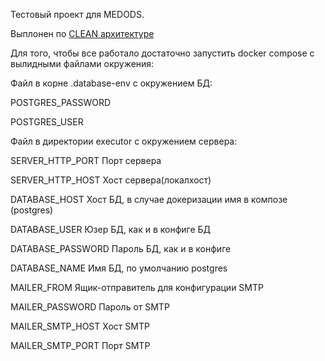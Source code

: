 Тестовый проект для MEDODS. 

Выплонен по [CLEAN архитектуре](https://github.com/alfssobsd/notes/blob/master/golang/arch/golang_arch_description.md) 

Для того, чтобы все работало достаточно запустить docker compose c вылидными файлами окружения:

Файл в корне .database-env c окружением БД:

POSTGRES_PASSWORD

POSTGRES_USER

Файл в директории executor с окружением сервера: 

SERVER_HTTP_PORT    Порт сервера

SERVER_HTTP_HOST    Хост сервера(локалхост)

DATABASE_HOST       Хост БД, в случае докеризации имя в композе (postgres)

DATABASE_USER       Юзер БД, как и в конфиге БД

DATABASE_PASSWORD   Пароль БД, как и в конфиге

DATABASE_NAME       Имя БД, по умолчанию postgres

MAILER_FROM         Ящик-отправитель для конфигурации SMTP

MAILER_PASSWORD     Пароль от SMTP

MAILER_SMTP_HOST    Хост SMTP

MAILER_SMTP_PORT    Порт SMTP